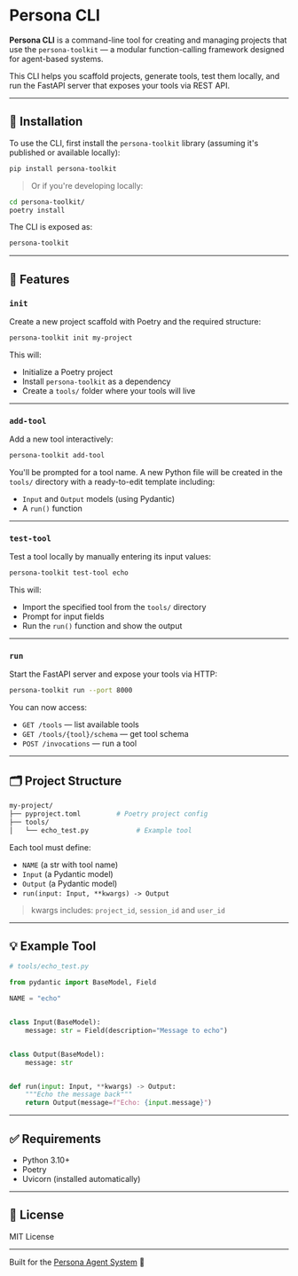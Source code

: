 # Persona CLI

**Persona CLI** is a command-line tool for creating and managing projects that use the `persona-toolkit` — a modular
function-calling framework designed for agent-based systems.

This CLI helps you scaffold projects, generate tools, test them locally, and run the FastAPI server that exposes your
tools via REST API.

---

## 🚀 Installation

To use the CLI, first install the `persona-toolkit` library (assuming it's published or available locally):

```bash
pip install persona-toolkit
```

> Or if you're developing locally:

```bash
cd persona-toolkit/
poetry install
```

The CLI is exposed as:

```bash
persona-toolkit
```

---

## 📆 Features

### `init`

Create a new project scaffold with Poetry and the required structure:

```bash
persona-toolkit init my-project
```

This will:

- Initialize a Poetry project
- Install `persona-toolkit` as a dependency
- Create a `tools/` folder where your tools will live

---

### `add-tool`

Add a new tool interactively:

```bash
persona-toolkit add-tool
```

You'll be prompted for a tool name. A new Python file will be created in the `tools/` directory with a ready-to-edit
template including:

- `Input` and `Output` models (using Pydantic)
- A `run()` function

---

### `test-tool`

Test a tool locally by manually entering its input values:

```bash
persona-toolkit test-tool echo
```

This will:

- Import the specified tool from the `tools/` directory
- Prompt for input fields
- Run the `run()` function and show the output

---

### `run`

Start the FastAPI server and expose your tools via HTTP:

```bash
persona-toolkit run --port 8000
```

You can now access:

- `GET /tools` — list available tools
- `GET /tools/{tool}/schema` — get tool schema
- `POST /invocations` — run a tool

---

## 🗂 Project Structure

```bash
my-project/
├── pyproject.toml         # Poetry project config
├── tools/
│   └── echo_test.py            # Example tool
```

Each tool must define:

- `NAME` (a str with tool name)
- `Input` (a Pydantic model)
- `Output` (a Pydantic model)
- `run(input: Input, **kwargs) -> Output`

> kwargs includes: `project_id`, `session_id` and `user_id`

---

## 💡 Example Tool

```python
# tools/echo_test.py

from pydantic import BaseModel, Field

NAME = "echo"


class Input(BaseModel):
    message: str = Field(description="Message to echo")


class Output(BaseModel):
    message: str


def run(input: Input, **kwargs) -> Output:
    """Echo the message back"""
    return Output(message=f"Echo: {input.message}")
```

---

## ✅ Requirements

- Python 3.10+
- Poetry
- Uvicorn (installed automatically)

---

## 📃 License

MIT License

---

Built for the [Persona Agent System](https://github.com/your-org/persona) 🤖


